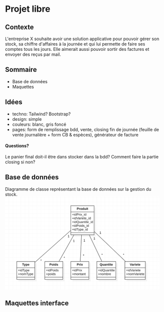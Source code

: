 # Projet libre
## Contexte
L'entreprise X souhaite avoir une solution applicative pour pouvoir gérer son stock, sa chiffre d'affaires à la journée et qui lui permette de faire ses comptes tous les jours. Elle aimerait aussi pouvoir sortir des factures et envoyer des reçus par mail. 

## Sommaire
- Base de données
- Maquettes

## Idées
- techno: Tailwind? Bootstrap? 
- design: simple
- couleurs: blanc, gris foncé
- pages: form de remplissage bdd, vente, closing fin de journée (feuille de vente journalière + form CB & espèces), générateur de facture

#### Questions?
Le panier final doit-il être dans stocker dans la bdd? 
Comment faire la partie closing si non? 

## Base de données
Diagramme de classe représentant la base de données sur la gestion du stock. 
![Base de données première ébauche](Images/diagbdd1.png)

## Maquettes interface 